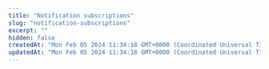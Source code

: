 ```yaml
---
title: "Notification subscriptions"
slug: "notification-subscriptions"
excerpt: ""
hidden: false
createdAt: "Mon Feb 05 2024 11:34:18 GMT+0000 (Coordinated Universal Time)"
updatedAt: "Mon Feb 05 2024 11:34:18 GMT+0000 (Coordinated Universal Time)"
---
```

